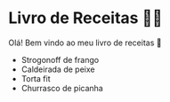 # Livro de Receitas :man_cook:

Olá! Bem vindo ao meu livro de receitas :wave:

- Strogonoff de frango
- Caldeirada de peixe
- Torta fit
- Churrasco de picanha